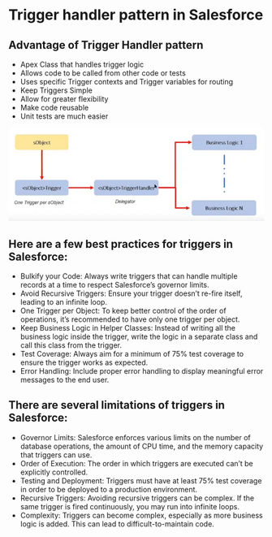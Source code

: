 # Trigger handler pattern in Salesforce
## Advantage of Trigger Handler pattern

* Apex Class that handles trigger logic
* Allows code to be called from other code or tests
* Uses specific Trigger contexts and Trigger variables for routing
* Keep Triggers Simple
* Allow for greater flexibility
* Make code reusable
* Unit tests are much easier

![screenshot](https://github.com/NguyenXuanThin/Trigger-pattern/blob/main/image.png)

## Here are a few best practices for triggers in Salesforce:

* Bulkify your Code: Always write triggers that can handle multiple records at a time to respect Salesforce’s governor limits.
* Avoid Recursive Triggers: Ensure your trigger doesn’t re-fire itself, leading to an infinite loop.
* One Trigger per Object: To keep better control of the order of operations, it’s recommended to have only one trigger per object.
* Keep Business Logic in Helper Classes: Instead of writing all the business logic inside the trigger, write the logic in a separate class and call this class from the trigger.
* Test Coverage: Always aim for a minimum of 75% test coverage to ensure the trigger works as expected.
* Error Handling: Include proper error handling to display meaningful error messages to the end user.

## There are several limitations of triggers in Salesforce:

* Governor Limits: Salesforce enforces various limits on the number of database operations, the amount of CPU time, and the memory capacity that triggers can use.
* Order of Execution: The order in which triggers are executed can’t be explicitly controlled.
* Testing and Deployment: Triggers must have at least 75% test coverage in order to be deployed to a production environment.
* Recursive Triggers: Avoiding recursive triggers can be complex. If the same trigger is fired continuously, you may run into infinite loops.
* Complexity: Triggers can become complex, especially as more business logic is added. This can lead to difficult-to-maintain code.
